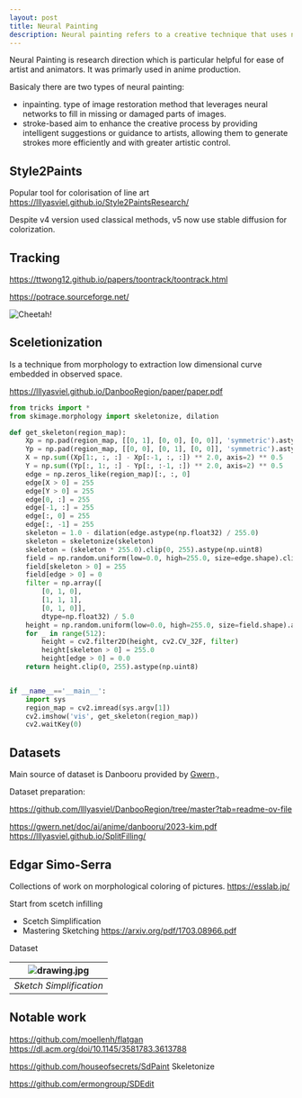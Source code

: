 ```yaml
---
layout: post
title: Neural Painting
description: Neural painting refers to a creative technique that uses neural networks, particularly generative models like deep neural networks (DNNs) or generative adversarial networks (GANs), to generate images or artwork based on input from users or predefined styles. This process involves training a neural network on a large dataset of images to learn the characteristics of different artistic styles or content. Users can then interactively guide the generation process by providing input, such as sketches, text descriptions, or reference images, to influence the output. Neural painting allows for the creation of diverse and aesthetically pleasing images, often blurring the lines between human and machine creativity.
---
```



Neural Painting is research direction which is particular helpful for ease of artist and animators. It was primarly used in anime production.

Basicaly there are two types of neural painting:
- inpainting. type of image restoration method that leverages neural networks to fill in missing or damaged parts of images.  
- stroke-based aim to enhance the creative process by providing intelligent suggestions or guidance to artists, allowing them to generate strokes more efficiently and with greater artistic control.

## Style2Paints

Popular tool for colorisation of line art
https://lllyasviel.github.io/Style2PaintsResearch/


Despite v4 version used classical methods, v5 now use stable diffusion for colorization.

## Tracking 

https://ttwong12.github.io/papers/toontrack/toontrack.html


https://potrace.sourceforge.net/

<img src="https://potrace.sourceforge.net/img/head-orig3.png" 
alt="Cheetah!" />

## Sceletionization

Is a technique from morphology to extraction low dimensional curve embedded in observed space.

https://lllyasviel.github.io/DanbooRegion/paper/paper.pdf
```python
from tricks import *
from skimage.morphology import skeletonize, dilation

def get_skeleton(region_map):
    Xp = np.pad(region_map, [[0, 1], [0, 0], [0, 0]], 'symmetric').astype(np.float32)
    Yp = np.pad(region_map, [[0, 0], [0, 1], [0, 0]], 'symmetric').astype(np.float32)
    X = np.sum((Xp[1:, :, :] - Xp[:-1, :, :]) ** 2.0, axis=2) ** 0.5
    Y = np.sum((Yp[:, 1:, :] - Yp[:, :-1, :]) ** 2.0, axis=2) ** 0.5
    edge = np.zeros_like(region_map)[:, :, 0]
    edge[X > 0] = 255
    edge[Y > 0] = 255
    edge[0, :] = 255
    edge[-1, :] = 255
    edge[:, 0] = 255
    edge[:, -1] = 255
    skeleton = 1.0 - dilation(edge.astype(np.float32) / 255.0)
    skeleton = skeletonize(skeleton)
    skeleton = (skeleton * 255.0).clip(0, 255).astype(np.uint8)
    field = np.random.uniform(low=0.0, high=255.0, size=edge.shape).clip(0, 255).astype(np.uint8)
    field[skeleton > 0] = 255
    field[edge > 0] = 0
    filter = np.array([
        [0, 1, 0],
        [1, 1, 1],
        [0, 1, 0]],
        dtype=np.float32) / 5.0
    height = np.random.uniform(low=0.0, high=255.0, size=field.shape).astype(np.float32)
    for _ in range(512):
        height = cv2.filter2D(height, cv2.CV_32F, filter)
        height[skeleton > 0] = 255.0
        height[edge > 0] = 0.0
    return height.clip(0, 255).astype(np.uint8)


if __name__=='__main__':
    import sys
    region_map = cv2.imread(sys.argv[1])
    cv2.imshow('vis', get_skeleton(region_map))
    cv2.waitKey(0)
```
## Datasets

Main source of dataset is Danbooru provided by [Gwern](https://gwern.net/).,

Dataset preparation:

https://github.com/lllyasviel/DanbooRegion/tree/master?tab=readme-ov-file


https://gwern.net/doc/ai/anime/danbooru/2023-kim.pdf
https://lllyasviel.github.io/SplitFilling/


## Edgar Simo-Serra
Collections of work on morphological coloring of pictures.
https://esslab.jp/


Start from scetch infilling

- Scetch Simplification 
- Mastering Sketching https://arxiv.org/pdf/1703.08966.pdf

Dataset

| ![drawing.jpg](/assets/img/posts/nerual_drawing/Simo-Serra/drawing.png) | 
|:--:| 
| *Sketch Simplification* |




## Notable work
https://github.com/moellenh/flatgan
https://dl.acm.org/doi/10.1145/3581783.3613788

https://github.com/houseofsecrets/SdPaint
Skeletonize



https://github.com/ermongroup/SDEdit